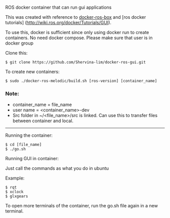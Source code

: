 ROS docker container that can run gui applications

This was created with reference to [docker-ros-box](https://github.com/pierrekilly/docker-ros-box) and [ros docker tutorials] (http://wiki.ros.org/docker/Tutorials/GUI).

To use this, docker is sufficient since only using docker run to create containers. No need docker compose.
Please make sure that user is in docker group

Clone this:

	$ git clone https://github.com/Shervina-lim/docker-ros-gui.git

To create new containers:	
	
	$ sudo ./docker-ros-melodic/build.sh [ros-version] [container_name]

### Note: 

- container_name = file_name 
- user name =  <container_name>-dev
- Src folder in ~/<file_name>/src is linked. Can use this to transfer files between container and local.

---

Running the container:

	$ cd [file_name]
	$ ./go.sh

Running GUI in container:

Just call the commands as what you do in ubuntu 

Example:

	$ rqt
	$ xclock
	$ glxgears

To open more terminals of the container, run the go.sh file again in a new terminal.


